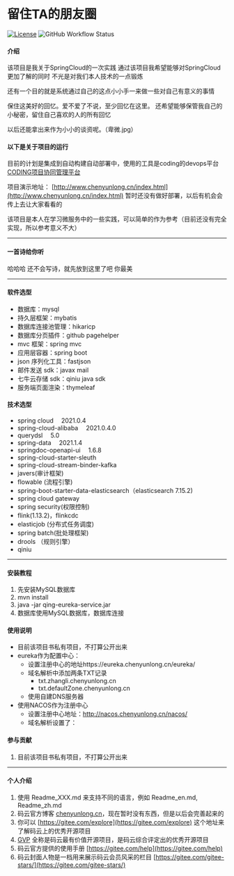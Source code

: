 # 留住TA的朋友圈

[![License](https://img.shields.io/badge/licence-MulanPSL2-blue)](http://license.coscl.org.cn/MulanPSL2/index.html)
![GitHub Workflow Status](https://img.shields.io/github/workflow/status/yunlongChen/qing/Build)

#### 介绍

该项目是我关于SpringCloud的一次实践 通过该项目我希望能够对SpringCloud更加了解的同时 不光是对我们本人技术的一点锻炼

还有一个目的就是系统通过自己的这点小小手一来做一些对自己有意义的事情

保住这美好的回忆。爱不爱了不说，至少回忆在这里。 还希望能够保管我自己的小秘密，留住自己喜欢的人的所有回忆

以后还能拿出来作为小小的谈资呢。（卑微.jpg）

#### 以下是关于项目的运行

目前的计划是集成到自动构建自动部署中，使用的工具是coding的devops平台[CODING项目协同管理平台](https://stanic.coding.net/)

项目演示地址： [http://www.chenyunlong.cn/index.html](http://www.chenyunlong.cn/index.html)  暂时还没有做好部署，以后有机会会传上去让大家看看的

该项目是本人在学习微服务中的一些实践，可以简单的作为参考（目前还没有完全实现，所以参考意义不大）

---

#### 一首诗给你听

哈哈哈 还不会写诗，就先放到这里了吧 你最美

---

#### 软件选型

- 数据库：mysql
- 持久层框架：mybatis
- 数据库连接池管理：hikaricp
- 数据库分页插件：github pagehelper
- mvc 框架：spring mvc
- 应用层容器：spring boot
- json 序列化工具：fastjson
- 邮件发送 sdk：javax mail
- 七牛云存储 sdk：qiniu java sdk
- 服务端页面渲染：thymeleaf

#### 技术选型

* spring cloud &emsp;2021.0.4
* spring-cloud-alibaba &emsp;2021.0.4.0
* querydsl &emsp;5.0
* spring-data &emsp;2021.1.4
* springdoc-openapi-ui &emsp;1.6.8
* spring-cloud-starter-sleuth
* spring-cloud-stream-binder-kafka
* javers(审计框架)
* flowable (流程引擎)
* spring-boot-starter-data-elasticsearch（elasticsearch 7.15.2)
* spring cloud gateway
* spring security(权限控制)
* flink(1.13.2)，flinkcdc
* elasticjob (分布式任务调度)
* spring batch(批处理框架)
* drools （规则引擎）
* qiniu

---

#### 安装教程

1. 先安装MySQL数据库
2. mvn install
3. java -jar qing-eureka-service.jar
4. 数据库使用MySQL数据库，数据库连接

#### 使用说明

- 目前该项目书私有项目，不打算公开出来
- eureka作为配置中心：
    - 设置注册中心的地址https://eureka.chenyunlong.cn/eureka/
    - 域名解析中添加两条TXT记录
        - txt.zhangli.chenyunlong.cn
        - txt.defaultZone.chenyunlong.cn
    - 使用自建DNS服务器
- 使用NACOS作为注册中心
    - 设置注册中心地址：http://nacos.chenyunlong.cn/nacos/
    - 域名解析设置了：

#### 参与贡献

1. 目前该项目书私有项目，不打算公开出来

---

#### 个人介绍

1. 使用 Readme\_XXX.md 来支持不同的语言，例如 Readme\_en.md, Readme\_zh.md
2. 码云官方博客 [chenyunlong.cn](https://www.chenyunlong.cn)，现在暂时没有东西，但是以后会完善起来的
3. 你可以 [https://gitee.com/explore](https://gitee.com/explore) 这个地址来了解码云上的优秀开源项目
4. [GVP](https://gitee.com/gvp) 全称是码云最有价值开源项目，是码云综合评定出的优秀开源项目
5. 码云官方提供的使用手册 [https://gitee.com/help](https://gitee.com/help)
6. 码云封面人物是一档用来展示码云会员风采的栏目 [https://gitee.com/gitee-stars/](https://gitee.com/gitee-stars/)

